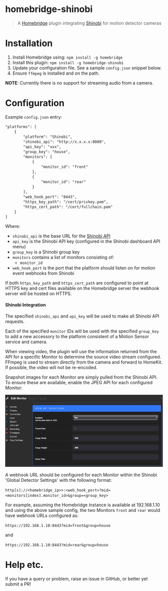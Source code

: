 # homebridge-shinobi
> A [Homebridge](https://github.com/nfarina/homebridge) plugin integrating [Shinobi](https://shinobi.video) for motion detector cameras

# Installation
1. Install Homebridge using: `npm install -g homebridge`
2. Install this plugin: `npm install -g homebridge-shinobi`
1. Update your configuration file. See a sample `config.json` snippet below.
4. Ensure `ffmpeg` is installed and on the path.

**NOTE**: Currently there is no support for streaming audio from a camera.
 
# Configuration
Example `config.json` entry:

```
"platforms": [
    {
        "platform": "Shinobi",
        "shinobi_api": "http://x.x.x.x:8080",
        "api_key": "xxx",
        "group_key": "house",
        "monitors": [
            {
                "monitor_id": "front"
            },
            {
                "monitor_id": "rear"
            }
        ],
        "web_hook_port": "8443",
        "https_key_path": "/cert/privkey.pem",
        "https_cert_path": "/cert/fullchain.pem"
    }
]
```
Where:

* `shinobi_api` is the base URL for the [Shinobi API](https://shinobi.video/docs/api)
* `api_key` is the Shinobi API key (configured in the Shinobi dashboard API menu)
* `group_key` is a Shinobi group key
* `monitors` contains a list of monitors consisting of:
    * `monitor_id`
* `web_hook_port` is the port that the platform should listen on for motion event webhooks from Shinobi

If both `https_key_path` and `https_cert_path` are configured to point at HTTPS key and cert files available on the Homebridge
server the webhook server will be hosted on HTTPS.

#### Shinobi Integration

The specified `shinobi_api` and `api_key` will be used to make all Shinobi API requests.

Each of the specified `monitor` IDs will be used with the specified `group_key` to add a new accessory
to the platform consistent of a Motion Sensor service and camera.

When viewing video, the plugin will use the information returned from the API for a specific Monitor to determine
the source video stream configured. FFmpeg is used to stream directly from the camera and forward to HomeKit. If possible, 
the video will not be re-encoded.

Snapshot images for each Monitor are simply pulled from the Shinobi API. To ensure these are available, enable the JPEG API for
each configured Monitor:

![Edit Monitor](images/edit-monitor.png)

A webhook URL should be configured for each Monitor within the Shinobi 'Global Detector Settings' with the following format:

`http[s]://<homebridge_ip>>:<web_hook_port>?mid=<monitors[index].monitor_id>&group=<group_key>` 

For example, assuming the Homebridge instance is available at 192.168.1.10 and using the above sample config,
the two Monitors `front` and `rear` would have webhook URLs configured as:  

`https://192.168.1.10:8443?mid=front&group=house` 

and

`https://192.168.1.10:8443?mid=rear&group=house` 

# Help etc.

If you have a query or problem, raise an issue in GitHub, or better yet submit a PR!

